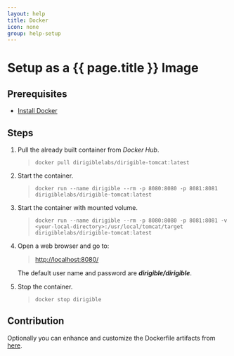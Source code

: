 ```yaml
---
layout: help
title: Docker
icon: none
group: help-setup
---
```


Setup as a {{ page.title }} Image
===


Prerequisites
---

- [Install Docker](https://docs.docker.com/engine/installation/)

Steps
---
      
1. Pull the already built container from *Docker Hub*.

      > ```docker pull dirigiblelabs/dirigible-tomcat:latest```


2. Start the container.

      > ```docker run --name dirigible --rm -p 8080:8080 -p 8081:8081 dirigiblelabs/dirigible-tomcat:latest```

3. Start the container with mounted volume.

      > ```docker run --name dirigible --rm -p 8080:8080 -p 8081:8081 -v <your-local-directory>:/usr/local/tomcat/target dirigiblelabs/dirigible-tomcat:latest```

4. Open a web browser and go to:

      > [http://localhost:8080/](http://localhost:8080/)

      The default user name and password are **_dirigible/dirigible_**.

5. Stop the container.

      > ```docker stop dirigible```

Contribution
---

Optionally you can enhance and customize the Dockerfile artifacts from [here](https://github.com/eclipse/dirigible/blob/master/releng/Dockerfile-tomcat).
